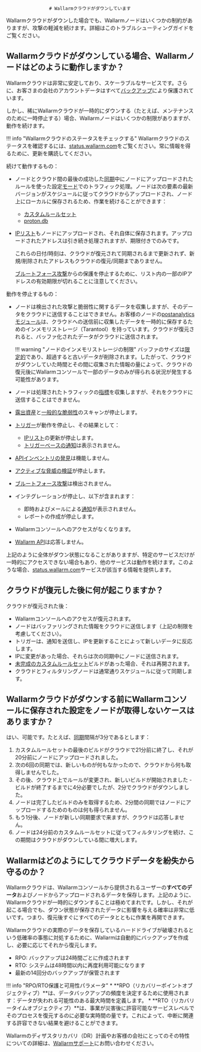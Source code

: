 					# Wallarmクラウドがダウンしています

Wallarmクラウドがダウンした場合でも、Wallarmノードはいくつかの制約がありますが、攻撃の軽減を続けます。詳細はこのトラブルシューティングガイドをご覧ください。

## Wallarmクラウドがダウンしている場合、Wallarmノードはどのように動作しますか？

Wallarmクラウドは非常に安定しており、スケーラブルなサービスです。さらに、お客さまの会社のアカウントデータはすべて[バックアップ](#wallarmはどのようにしてクラウドデータを紛失から守るのか)により保護されています。

しかし、稀にWallarmクラウドが一時的にダウンする（たとえば、メンテナンスのために一時停止する）場合、Wallarmノードはいくつかの制限がありますが、動作を続けます。

!!! info "Wallarmクラウドのステータスをチェックする"
  Wallarmクラウドのステータスを確認するには、[status.wallarm.com](https://status.wallarm.com/)をご覧ください。常に情報を得るために、更新を購読してください。

続けて動作するもの：

* ノードとクラウド間の最後の成功した[同期](../admin-ja/configure-cloud-node-synchronization-ja.md)中にノードにアップロードされたルールを使った設定[モード](../admin-ja/configure-wallarm-mode.md#利用可能なフィルタリングモード)でのトラフィック処理。ノードは次の要素の最新バージョンがスケジュールに従ってクラウドからアップロードされ、ノード上にローカルに保存されるため、作業を続けることができます：

    * [カスタムルールセット](../user-guides/rules/compiling.md)
    * [proton.db](../about-wallarm/protecting-against-attacks.md#library-libproton)

* [IPリスト](../user-guides/ip-lists/overview.md)もノードにアップロードされ、それ自体に保存されます。アップロードされたアドレスは引き続き処理されますが、期限付きでのみです。

    これらの日付/時刻は、クラウドが復元されて同期されるまで更新されず、新規/削除されたアドレスもクラウドの復元/同期までありません。

    [ブルートフォース攻撃](../admin-ja/configuration-guides/protecting-against-bruteforce.md)からの保護を停止するために、リスト内の一部のIPアドレスの有効期限が切れることに注意してください。

動作を停止するもの：

* ノードは検出された攻撃と脆弱性に関するデータを収集しますが、そのデータをクラウドに送信することはできません。お客様のノードの[postanalyticsモジュール](../admin-ja/installation-postanalytics-ja.md)は、クラウドへの送信前に収集したデータを一時的に保存するためのインメモリストレージ（Tarantool）を持っています。クラウドが復元されると、バッファ化されたデータがクラウドに送信されます。

    !!! warning "ノードのインメモリストレージの制限"
        バッファのサイズは[限定的](../admin-ja/configuration-guides/allocate-resources-for-node.md#tarantool)であり、超過すると古いデータが削除されます。したがって、クラウドがダウンしていた時間とその間に収集された情報の量によって、クラウドの復元後にWallarmコンソールで一部のデータのみが得られる状況が発生する可能性があります。

* ノードは処理されたトラフィックの[指標](../admin-ja/monitoring/intro.md)を収集しますが、それをクラウドに送信することはできません。
* [露出資産](../user-guides/scanner.md)と[一般的な脆弱性](../user-guides/vulnerabilities.md)のスキャンが停止します。
* [トリガー](../user-guides/triggers/triggers.md)が動作を停止し、その結果として：
    * [IPリスト](../user-guides/ip-lists/overview.md)の更新が停止します。
    * [トリガーベースの通知](../user-guides/triggers/triggers.md)は表示されません。
* [APIインベントリの発見](../about-wallarm/api-discovery.md)は機能しません。
* [アクティブな脅威の検証](../about-wallarm/detecting-vulnerabilities.md#アクティブな脅威の検証)が停止します。
* [ブルートフォース攻撃](../admin-ja/configuration-guides/protecting-against-bruteforce.md)は検出されません。
* インテグレーションが停止し、以下が含まれます：
    * 即時およびメールによる[通知](../user-guides/settings/integrations/integrations-intro.md)が表示されません。
    * レポートの作成が停止します。
* Wallarmコンソールへのアクセスがなくなります。
* [Wallarm API](../api/overview.md)は応答しません。

上記のように全体がダウン状態になることがありますが、特定のサービスだけが一時的にアクセスできない場合もあり、他のサービスは動作を続けます。このような場合、[status.wallarm.com](https://status.wallarm.com/)サービスが該当する情報を提供します。

## クラウドが復元した後に何が起こりますか？

クラウドが復元された後：

* Wallarmコンソールへのアクセスが復元されます。
* ノードはバッファリングされた情報をクラウドに送信します（上記の制限を考慮してください）。
* トリガーは、通知を送信し、IPを更新することによって新しいデータに反応します。
* IPに変更があった場合、それらは次の同期中にノードに送信されます。
* [未完成のカスタムルールセット](#wallarmクラウドがダウンする前にwallarmコンソールに保存された設定をノードが取得しないケースはありますか)ビルドがあった場合、それは再開されます。
* クラウドとフィルタリングノードは通常通りスケジュールに従って同期します。

## Wallarmクラウドがダウンする前にWallarmコンソールに保存された設定をノードが取得しないケースはありますか？

はい、可能です。たとえば、[同期](../admin-ja/configure-cloud-node-synchronization-ja.md)間隔が3分であるとします：

1. カスタムルールセットの最後のビルドがクラウドで21分前に終了し、それが20分前にノードにアップロードされました。
2. 次の6回の同期では、新しいものが何もなかったので、クラウドから何も取得しませんでした。
3. その後、クラウド上でルールが変更され、新しいビルドが開始されました - ビルドが終了するまでに4分必要でしたが、2分でクラウドがダウンしました。
4. ノードは完了したビルドのみを取得するため、2分間の同期ではノードにアップロードするためのものは何も得られません。
5. もう1分後、ノードが新しい同期要求で来ますが、クラウドは応答しません。
6. ノードは24分前のカスタムルールセットに従ってフィルタリングを続け、この期間はクラウドがダウンしている間に増大します。

## Wallarmはどのようにしてクラウドデータを紛失から守るのか？

Wallarmクラウドは、Wallarmコンソールから提供されるユーザーの**すべてのデータ**およびノードからアップロードされるデータを保存します。上記のように、Wallarmクラウドが一時的にダウンすることは極めてまれです。しかし、それが起こる場合でも、ダウン状態が保存されたデータに影響を与える確率は非常に低いです。つまり、復元後すぐにすべてのデータとともに作業を再開できます。

Wallarmクラウドの実際のデータを保存しているハードドライブが破壊されるという低確率の事態に対処するために、Wallarmは自動的にバックアップを作成し、必要に応じてそれから復元します。

* RPO: バックアップは24時間ごとに作成されます
* RTO: システムは48時間以内に再度利用可能になります
* 最新の14回分のバックアップが保管されます

!!! info "RPO/RTO保護と可用性パラメータ"
    * **RPO（リカバリーポイントオブジェクティブ）**は、データバックアップの頻度を決定するために使用されます：データが失われる可能性のある最大時間を定義します。
    * **RTO（リカバリータイムオブジェクティブ）**は、事業が災害後に許容可能なサービスレベルでそのプロセスを復元するのに必要な実時間の量です。これによって、中断に関連する許容できない結果を避けることができます。

Wallarmのディザスタリカバリ（DR）計画やお客様の会社にとってのその特性についての詳細は、[Wallarmサポート](mailto:support@wallarm.com)にお問い合わせください。